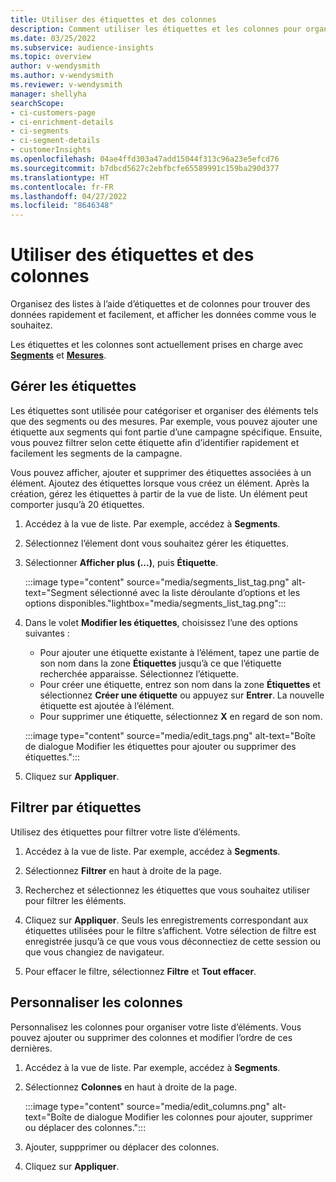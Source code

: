 ```yaml
---
title: Utiliser des étiquettes et des colonnes
description: Comment utiliser les étiquettes et les colonnes pour organiser les vues de liste
ms.date: 03/25/2022
ms.subservice: audience-insights
ms.topic: overview
author: v-wendysmith
ms.author: v-wendysmith
ms.reviewer: v-wendysmith
manager: shellyha
searchScope:
- ci-customers-page
- ci-enrichment-details
- ci-segments
- ci-segment-details
- customerInsights
ms.openlocfilehash: 04ae4ffd303a47add15044f313c96a23e5efcd76
ms.sourcegitcommit: b7dbcd5627c2ebfbcfe65589991c159ba290d377
ms.translationtype: HT
ms.contentlocale: fr-FR
ms.lasthandoff: 04/27/2022
ms.locfileid: "8646348"
---
```

# <a name="work-with-tags-and-columns"></a>Utiliser des étiquettes et des colonnes

Organisez des listes à l’aide d’étiquettes et de colonnes pour trouver des données rapidement et facilement, et afficher les données comme vous le souhaitez.

Les étiquettes et les colonnes sont actuellement prises en charge avec **[Segments](segments.md)** et **[Mesures](measures.md)**.

## <a name="manage-tags"></a>Gérer les étiquettes

Les étiquettes sont utilisée pour catégoriser et organiser des éléments tels que des segments ou des mesures. Par exemple, vous pouvez ajouter une étiquette aux segments qui font partie d’une campagne spécifique. Ensuite, vous pouvez filtrer selon cette étiquette afin d’identifier rapidement et facilement les segments de la campagne.

Vous pouvez afficher, ajouter et supprimer des étiquettes associées à un élément. Ajoutez des étiquettes lorsque vous créez un élément. Après la création, gérez les étiquettes à partir de la vue de liste. Un élément peut comporter jusqu’à 20 étiquettes.

1. Accédez à la vue de liste. Par exemple, accédez à **Segments**.

1. Sélectionnez l’élement dont vous souhaitez gérer les étiquettes.

1. Sélectionner **Afficher plus (...)**, puis **Étiquette**.

   :::image type="content" source="media/segments_list_tag.png" alt-text="Segment sélectionné avec la liste déroulante d’options et les options disponibles."lightbox="media/segments_list_tag.png":::

1. Dans le volet **Modifier les étiquettes**, choisissez l’une des options suivantes :

   - Pour ajouter une étiquette existante à l’élément, tapez une partie de son nom dans la zone **Étiquettes** jusqu’à ce que l’étiquette recherchée apparaisse. Sélectionnez l’étiquette.
   - Pour créer une étiquette, entrez son nom dans la zone **Étiquettes** et sélectionnez **Créer une étiquette** ou appuyez sur **Entrer**. La nouvelle étiquette est ajoutée à l’élément.
   - Pour supprimer une étiquette, sélectionnez **X** en regard de son nom.

   :::image type="content" source="media/edit_tags.png" alt-text="Boîte de dialogue Modifier les étiquettes pour ajouter ou supprimer des étiquettes.":::

1. Cliquez sur **Appliquer**.

## <a name="filter-on-tags"></a>Filtrer par étiquettes

Utilisez des étiquettes pour filtrer votre liste d’éléments.

1. Accédez à la vue de liste. Par exemple, accédez à **Segments**.

1. Sélectionnez **Filtrer** en haut à droite de la page.

1. Recherchez et sélectionnez les étiquettes que vous souhaitez utiliser pour filtrer les éléments.

1. Cliquez sur **Appliquer**. Seuls les enregistrements correspondant aux étiquettes utilisées pour le filtre s’affichent. Votre sélection de filtre est enregistrée jusqu’à ce que vous vous déconnectiez de cette session ou que vous changiez de navigateur.

1. Pour effacer le filtre, sélectionnez **Filtre** et **Tout effacer**.

## <a name="customize-columns"></a>Personnaliser les colonnes

Personnalisez les colonnes pour organiser votre liste d’éléments. Vous pouvez ajouter ou supprimer des colonnes et modifier l’ordre de ces dernières.

1. Accédez à la vue de liste. Par exemple, accédez à **Segments**.

1. Sélectionnez **Colonnes** en haut à droite de la page.

   :::image type="content" source="media/edit_columns.png" alt-text="Boîte de dialogue Modifier les colonnes pour ajouter, supprimer ou déplacer des colonnes.":::

1. Ajouter, suppprimer ou déplacer des colonnes.

1. Cliquez sur **Appliquer**.
